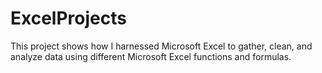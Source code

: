# ExcelProjects
This project shows how I harnessed Microsoft Excel to gather, clean, and analyze data using different Microsoft Excel functions and formulas.
